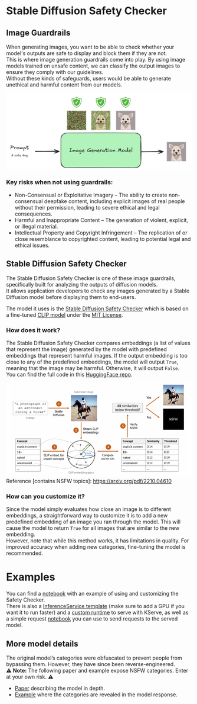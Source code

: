 # Stable Diffusion Safety Checker

## Image Guardrails

When generating images, you want to be able to check whether your model's outputs are safe to display and block them if they are not.  
This is where image generation guardrails come into play. By using image models trained on unsafe content, we can classify the output images to ensure they comply with our guidelines.  
Without these kinds of safeguards, users would be able to generate unethical and harmful content from our models.  

![safety-checker-flow.png](./img/safety-checker-flow.png)

### **Key risks when not using guardrails:**  
- Non-Consensual or Exploitative Imagery – The ability to create non-consensual deepfake content, including explicit images of real people without their permission, leading to severe ethical and legal consequences.
- Harmful and Inappropriate Content – The generation of violent, explicit, or illegal material.
- Intellectual Property and Copyright Infringement – The replication of or close resemblance to copyrighted content, leading to potential legal and ethical issues.

## Stable Diffusion Safety Checker

The Stable Diffusion Safety Checker is one of these image guardrails, specifically built for analyzing the outputs of diffusion models.  
It allows application developers to check any images generated by a Stable Diffusion model before displaying them to end-users.

The model it uses is the [Stable Diffusion Safety Checker](https://huggingface.co/CompVis/stable-diffusion-safety-checker) which is based on a fine-tuned [CLIP model](https://huggingface.co/openai/clip-vit-large-patch14) under the [MIT License](https://github.com/openai/CLIP/blob/main/LICENSE).  

### How does it work?   

The Stable Diffusion Safety Checker compares embeddings (a list of values that represent the image) generated by the model with predefined embeddings that represent harmful images. If the output embedding is too close to any of the predefined embeddings, the model will output `True`, meaning that the image may be harmful. Otherwise, it will output `False`.  
You can find the full code in this [HuggingFace repo](https://github.com/huggingface/diffusers/blob/main/src/diffusers/pipelines/stable_diffusion/safety_checker.py).

![safety-checker-similarity-search.png](./img/safety-checker-similarity-search.png)
Reference [contains NSFW topics]: https://arxiv.org/pdf/2210.04610

### How can you customize it?

Since the model simply evaluates how close an image is to different embeddings, a straightforward way to customize it is to add a new predefined embedding of an image you ran through the model. This will cause the model to return `True` for all images that are similar to the new embedding.  
However, note that while this method works, it has limitations in quality. For improved accuracy when adding new categories, fine-tuning the model is recommended.

# Examples

You can find a [notebook](https://github.com/rh-aiservices-bu/image-generation-on-openshift/blob/main/stable-diffusion-safety-checker/local_safety_checker.ipynb) with an example of using and customizing the Safety Checker.  
There is also a [InferenceService template](https://github.com/rh-aiservices-bu/image-generation-on-openshift/blob/main/stable-diffusion-safety-checker/InferenceService.yaml) (make sure to add a GPU if you want it to run faster) and a [custom runtime](https://github.com/rh-aiservices-bu/image-generation-on-openshift/blob/main/stable-diffusion-safety-checker/runtime/) to serve with KServe, as well as a simple request [notebook](https://github.com/rh-aiservices-bu/image-generation-on-openshift/blob/main/stable-diffusion-safety-checker/example_request.ipynb) you can use to send requests to the served model.  

## More model details

The original model’s categories were obfuscated to prevent people from bypassing them. However, they have since been reverse-engineered.  
⚠️ **Note:** The following paper and example expose NSFW categories. Enter at your own risk. ⚠️  
- [Paper](https://arxiv.org/pdf/2210.04610) describing the model in depth.
- [Example](https://colab.research.google.com/drive/1TWQae-fBpw7vS7j-N1WAM_30Mq2N80JL) where the categories are revealed in the model response.
